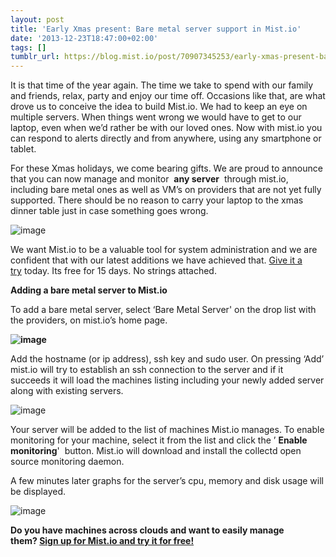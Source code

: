 ```yaml
---
layout: post
title: 'Early Xmas present: Bare metal server support in Mist.io'
date: '2013-12-23T18:47:00+02:00'
tags: []
tumblr_url: https://blog.mist.io/post/70907345253/early-xmas-present-bare-metal-server-support-in
---
```

It is that time of the year again. The time we take to spend with our family and friends, relax, party and enjoy our time off. Occasions like that, are what drove us to conceive the idea to build Mist.io.&nbsp;We had to keep an eye on multiple servers. When things went wrong we would have to get to our laptop, even when we’d rather be with our loved ones.&nbsp;Now with mist.io you can respond to alerts directly and from anywhere, using any smartphone or tablet.

For these Xmas holidays, we come bearing gifts. We are proud to announce that you can now manage and monitor&nbsp; **any server** &nbsp;through mist.io, including bare metal ones as well as VM’s on providers that are not yet fully supported. There should be no reason to carry your laptop to the xmas dinner table just in case something goes wrong.

![image](/images/tumblr-images/tumblr_inline_my9d9n8r1H1rgqrs8.jpg)

We want Mist.io to be a valuable tool for system administration and we are confident that with our latest additions we have achieved that.&nbsp;[Give it a try](https://mist.io/)&nbsp;today. Its free for 15 days. No strings attached.

**Adding a bare metal server to Mist.io**

To add a bare metal server, select&nbsp;‘Bare Metal Server'&nbsp;on the drop list with the providers, on mist.io’s home page.

**![image](/images/tumblr-images/tumblr_inline_my9fr5XWmO1rgqrs8.jpg)**

Αdd the hostname (or ip address), ssh key and sudo user. On pressing ‘Add’ mist.io will try to establish an ssh connection to the server and if it succeeds it will load the machines listing including your newly added server along with existing servers.

![image](/images/tumblr-images/tumblr_inline_my9fsdPZLi1rgqrs8.jpg)

Your server will be added to the list of machines Mist.io manages.&nbsp;To enable monitoring for your machine,&nbsp;select it from the list and click the ’ **Enable monitoring**'&nbsp; button. Mist.io will download and install the collectd open source monitoring daemon.&nbsp;

A few minutes later graphs for the server’s cpu, memory and disk usage will be displayed.

![image](/images/tumblr-images/tumblr_inline_my9ftkiSKF1rgqrs8.jpg)

**Do you have machines across clouds and want to easily manage them?&nbsp;[Sign up for Mist.io and try it for free!](https://mist.io)**

